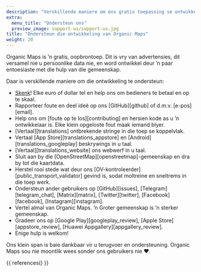```yaml
---
description: "Verskillende maniere om ons gratis toepassing se ontwikkeling te ondersteun"
extra:
  menu_title: "Ondersteun ons"
  preview_image: support-us/support-us.jpg
title: "Ondersteun die ontwikkeling van Organic Maps"
weight: 20
---
```


Organic Maps is ’n gratis, oopbrontoep. Dit is vry van advertensies, dit
versamel nie u persoonlike data nie, en word ontwikkel deur ’n paar
entoesiaste met die hulp van die gemeenskap.

Daar is verskillende maniere om die ontwikkeling te ondersteun:

- [Skenk](@/donate/index.nl.md)! Elke euro of dollar tel en help ons om
  bedieners te betaal en op te skaal.
- Rapporteer foute en deel ideë op ons [GitHub][github] of
  d.m.v. [e-pos][email].
- Help ons om [foute op te los][contributing] en hersien kode as u ’n
  ontwikkelaar is. Elke klein opgeloste fout maak iemand blyer.
- [Vertaal][translations] ontbrekende stringe in die toep se koppelvlak.
- Vertaal [App Store][translations_appstore] en
  [Android][translations_googleplay] beskrywings in u taal.
- [Vertaal][translations_website] ons webwerf in u taal.
- Sluit aan by die [OpenStreetMap][openstreetmap]-gemeenskap en dra by tot
  die kaartdata.
- Herstel rooi stede wat deur ons
  [OV-kontroleerder][public_transport_validator] gevind is, sodat moltreine
  en sneltrems in die toep werk.
- Ondersteun ander gebruikers op [GitHub][issues],
  [Telegram][telegram_chat], [Matrix][matrix], [Twitter][twitter],
  [Facebook][facebook], [Instagram][instagram].
- Vertel almal van Organic Maps. ’n Groter gemeenskap is ’n sterker
  gemeenskap.
- Gradeer ons op [Google Play][googleplay_review], [Apple
  Store][appstore_review], [Huawei Appgallery][appgallery_review].
- Enige hulp is welkom!

Ons klein span is baie dankbaar vir u terugvoer en ondersteuning. Organic
Maps sou nie moontlik wees sonder ons gebruikers nie ❤️.

{{ references() }}
